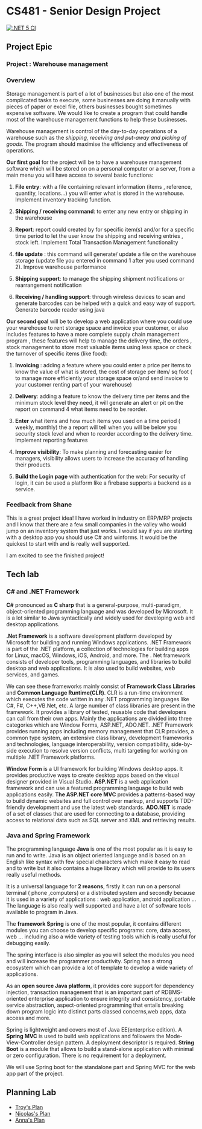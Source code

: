 # CS481 - Senior Design Project

[![.NET 5 CI](https://github.com/shanep-capstone/cs481-s21-team_2/actions/workflows/ci.yml/badge.svg)](https://github.com/shanep-capstone/cs481-s21-team_2/actions/workflows/ci.yml)

## Project Epic

### Project : Warehouse management

### Overview


Storage management is part of a lot of businesses but also one of the most complicated tasks to execute, some businesses are doing it manually with pieces of paper or excel file, others businesses bought sometimes expensive software. We would like to create a program that could handle most of the warehouse management functions to help these businesses. 
 
Warehouse management is control of the day-to-day operations of a warehouse such as the *shipping, receiving and put-away and picking of goods*. The program  should maximise the efficiency and effectiveness of operations.

 
**Our first goal** for the project will be to have a warehouse management software which will be stored on on a personal computer or a server, from a main menu you will have access to several basic functions:

1. **File entry**: with a file containing relevant information (items , reference, quantity, locations...) you will enter what is stored in the warehouse. Implement inventory tracking function.

2. **Shipping / receiving command**: to enter any new entry or shipping in the warehouse 

3. **Report**: report could created by for specific item(s) and/or for a specific time period to let the user know the shipping and receiving entries , stock left. Implement Total Transaction Management functionality

4. **file update** : this command will generate/ update a file on the warehouse storage (update file you entered in command 1 after you used command 2). Improve warehouse performance

5. **Shipping support**: to manage the shipping shipment notifications or rearrangement notification

6. **Receiving / handling support**: through wireless devices to scan and generate barcodes can be helped with a quick and easy way of support. Generate barcode reader using java

 
**Our second goal** will be to develop a web application where you could use your warehouse to rent storage space and invoice your customer, or also includes features to have a more complete supply chain management program , these features will help to manage the delivery time, the orders , stock management to store most valuable items using less space or check the turnover of specific items (like food):
 
1. **Invoicing** : adding a feature where you could enter a price per items to know the value of what is stored, the cost of storage per item/ sq foot ( to manage more efficiently your storage space or/and  send invoice to your customer renting part of your warehouse)

2. **Delivery**: adding a feature to know the delivery time per items and the minimum stock level they need, it will generate an alert or pit on the report on command 4 what items need to be reorder.

3. **Enter** what items and how much items you used on a time period ( weekly, monthly) the a report will tell when you will be below you security stock level and when to reorder according to the delivery time. Implement reporting features
 
4. **Improve visibility**: To make planning and forecasting easier for managers, visibility allows users to increase the accuracy of handling their products.

5. **Build the Login page** with authentication for  the web: For security of login, it can be used a platform like a firebase supports a backend as a service.

### Feedback from Shane

This is a great project idea! I have worked in industry on ERP/MRP projects and I know that there are a few small companies in the valley who would jump on an inventory system that just works. I would say if you are starting with a desktop app you should use C# and winforms. It would be the quickest to start with and is really well supported.

I am excited to see the finished project! 




## Tech lab


### C# and .NET Framework

**C#** pronounced as **C sharp** that is a general-purpose, multi-paradigm, object-oriented programming language and was developed by Microsoft. It is a lot similar to Java syntactically and widely used for developing web and desktop applications.

**.Net Framework** is a software development platform developed by Microsoft for building and running Windows applications. .NET Framework is part of the .NET platform, a collection of technologies for building apps for Linux, macOS, Windows, iOS, Android, and more. The . Net framework consists of developer tools, programming languages, and libraries to build desktop and web applications. It is also used to build websites, web services, and games.

We can see these frameworks mainly consist of **Framework Class Libraries** and **Common Language Runtime(CLR)**. CLR is a run-time environment which executes the code written in any .NET programming languages like C#, F#, C++,VB.Net, etc.
 A large number of class libraries are present in the framework. It provides a library of tested, reusable code that developers can call from their own apps. Mainly the applications are divided into three categories which are Window Forms, ASP.NET, ADO.NET. .NET Framework provides running apps including memory management that CLR provides, a common type system, an extensive class library, development frameworks and technologies, language interoperability, version compatibility, side-by-side execution to resolve version conflicts, multi targeting for working on multiple .NET Framework platforms.

**Window Form** is a UI framework for building Windows desktop apps. It provides productive ways to create desktop apps based on the visual designer provided in Visual Studio. **ASP.NET** is a web application framework and can use a featured programming language to build web applications easily. **The ASP.NET core MVC** provides a patterns-based way to build dynamic websites and full control over markup, and supports TDD-friendly development and use the latest web standards. **ADO.NET** is made of a set of classes that are used for connecting to a database, providing access to relational data such as SQL server and XML and retrieving results.

### Java and Spring Framework

The programming language **Java** is one of the most popular as it is easy to run and to write. Java is an object oriented language and is based on an English like syntax with few special characters which make it easy to read and to write but it also contains a huge library which will provide to its users really useful methods.
 
It is a universal language for **2 reasons**, firstly it can run on a personal  terminal ( phone ,computers) or a distributed system and secondly because it is used in a variety of applications : web application, android application ... The language is also really well supported and have a lot of software tools available to program in Java.
 
The **framework Spring** is one of the most popular, it contains different modules you can choose to develop specific programs: core, data access, web ... including also a wide variety of testing tools which is really useful for debugging easily. 

The spring interface is also simpler as you will select the modules you need and will increase the programmer productivity. Spring has a strong ecosystem which can provide a lot of template to develop a wide variety of applications.

As an **open source Java platform**, it provides core support for dependency injection, transaction management that is an important part of RDBMS-oriented enterprise application to ensure integrity and consistency, portable service abstraction, aspect-oriented programming that entails breaking down program logic into distinct parts classed concerns,web apps, data access and more. 

Spring is lightweight and covers most of Java EE(enterprise edition). A **Spring MVC** is used to build web applications and followers the Mode-View-Controller design pattern. A deployment descriptor is required. **String Boot** is a module that allows to build a stand-alone application with minimal or zero configuration. There is no requirement for a deployment.

We will use Spring boot for the standalone part and Spring MVC for the web app part of the project.


## Planning Lab

- [Troy's Plan](https://github.com/shanep-capstone/cs481-s21-team_2/tree/master/planning/Troy%20Livingston)
- [Nicolas's Plan](https://github.com/shanep-capstone/cs481-s21-team_2/tree/master/planning/Nicolas%20DUPUIS)
- [Anna's Plan](https://github.com/shanep-capstone/cs481-s21-team_2/tree/master/planning/Anna%20Han)
